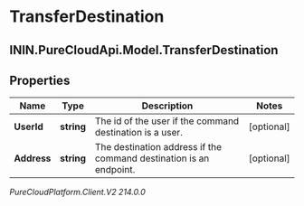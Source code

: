 # TransferDestination

## ININ.PureCloudApi.Model.TransferDestination

## Properties

|Name | Type | Description | Notes|
|------------ | ------------- | ------------- | -------------|
| **UserId** | **string** | The id of the user if the command destination is a user. | [optional] |
| **Address** | **string** | The destination address if the command destination is an endpoint. | [optional] |



_PureCloudPlatform.Client.V2 214.0.0_
